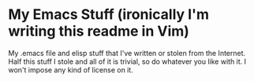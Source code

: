 # My Emacs Stuff (ironically I'm writing this readme in Vim)
My .emacs file and elisp stuff that I've written or stolen from the Internet.
Half this stuff I stole and all of it is trivial, so do whatever you like with it. I won't impose any kind of license on it. 
